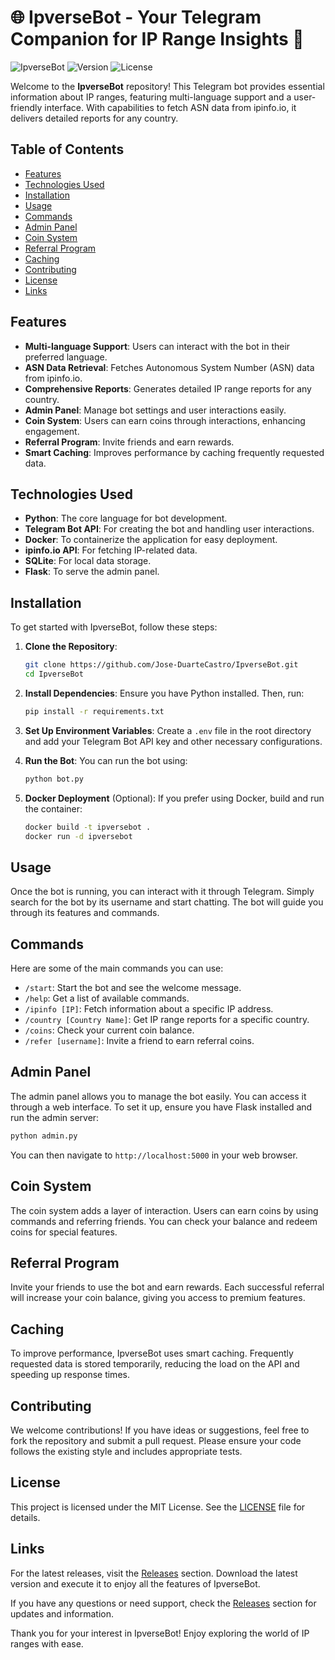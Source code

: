 # 🌐 IpverseBot - Your Telegram Companion for IP Range Insights 🤖

![IpverseBot](https://img.shields.io/badge/IpverseBot-telegram-blue.svg)
![Version](https://img.shields.io/badge/version-1.0.0-brightgreen.svg)
![License](https://img.shields.io/badge/license-MIT-yellow.svg)

Welcome to the **IpverseBot** repository! This Telegram bot provides essential information about IP ranges, featuring multi-language support and a user-friendly interface. With capabilities to fetch ASN data from ipinfo.io, it delivers detailed reports for any country. 

## Table of Contents

- [Features](#features)
- [Technologies Used](#technologies-used)
- [Installation](#installation)
- [Usage](#usage)
- [Commands](#commands)
- [Admin Panel](#admin-panel)
- [Coin System](#coin-system)
- [Referral Program](#referral-program)
- [Caching](#caching)
- [Contributing](#contributing)
- [License](#license)
- [Links](#links)

## Features

- **Multi-language Support**: Users can interact with the bot in their preferred language.
- **ASN Data Retrieval**: Fetches Autonomous System Number (ASN) data from ipinfo.io.
- **Comprehensive Reports**: Generates detailed IP range reports for any country.
- **Admin Panel**: Manage bot settings and user interactions easily.
- **Coin System**: Users can earn coins through interactions, enhancing engagement.
- **Referral Program**: Invite friends and earn rewards.
- **Smart Caching**: Improves performance by caching frequently requested data.

## Technologies Used

- **Python**: The core language for bot development.
- **Telegram Bot API**: For creating the bot and handling user interactions.
- **Docker**: To containerize the application for easy deployment.
- **ipinfo.io API**: For fetching IP-related data.
- **SQLite**: For local data storage.
- **Flask**: To serve the admin panel.

## Installation

To get started with IpverseBot, follow these steps:

1. **Clone the Repository**:
   ```bash
   git clone https://github.com/Jose-DuarteCastro/IpverseBot.git
   cd IpverseBot
   ```

2. **Install Dependencies**:
   Ensure you have Python installed. Then, run:
   ```bash
   pip install -r requirements.txt
   ```

3. **Set Up Environment Variables**:
   Create a `.env` file in the root directory and add your Telegram Bot API key and other necessary configurations.

4. **Run the Bot**:
   You can run the bot using:
   ```bash
   python bot.py
   ```

5. **Docker Deployment** (Optional):
   If you prefer using Docker, build and run the container:
   ```bash
   docker build -t ipversebot .
   docker run -d ipversebot
   ```

## Usage

Once the bot is running, you can interact with it through Telegram. Simply search for the bot by its username and start chatting. The bot will guide you through its features and commands.

## Commands

Here are some of the main commands you can use:

- `/start`: Start the bot and see the welcome message.
- `/help`: Get a list of available commands.
- `/ipinfo [IP]`: Fetch information about a specific IP address.
- `/country [Country Name]`: Get IP range reports for a specific country.
- `/coins`: Check your current coin balance.
- `/refer [username]`: Invite a friend to earn referral coins.

## Admin Panel

The admin panel allows you to manage the bot easily. You can access it through a web interface. To set it up, ensure you have Flask installed and run the admin server:

```bash
python admin.py
```

You can then navigate to `http://localhost:5000` in your web browser.

## Coin System

The coin system adds a layer of interaction. Users can earn coins by using commands and referring friends. You can check your balance and redeem coins for special features.

## Referral Program

Invite your friends to use the bot and earn rewards. Each successful referral will increase your coin balance, giving you access to premium features.

## Caching

To improve performance, IpverseBot uses smart caching. Frequently requested data is stored temporarily, reducing the load on the API and speeding up response times.

## Contributing

We welcome contributions! If you have ideas or suggestions, feel free to fork the repository and submit a pull request. Please ensure your code follows the existing style and includes appropriate tests.

## License

This project is licensed under the MIT License. See the [LICENSE](LICENSE) file for details.

## Links

For the latest releases, visit the [Releases](https://github.com/Jose-DuarteCastro/IpverseBot/releases) section. Download the latest version and execute it to enjoy all the features of IpverseBot. 

If you have any questions or need support, check the [Releases](https://github.com/Jose-DuarteCastro/IpverseBot/releases) section for updates and information. 

Thank you for your interest in IpverseBot! Enjoy exploring the world of IP ranges with ease.